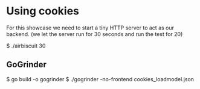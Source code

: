 # Using cookies


For this showcase we need to start a tiny HTTP server to act as our backend.
(we let the server run for 30 seconds and run the test for 20)

$ ./airbiscuit 30



## GoGrinder

$ go build -o gogrinder
$ ./gogrinder -no-frontend cookies_loadmodel.json

